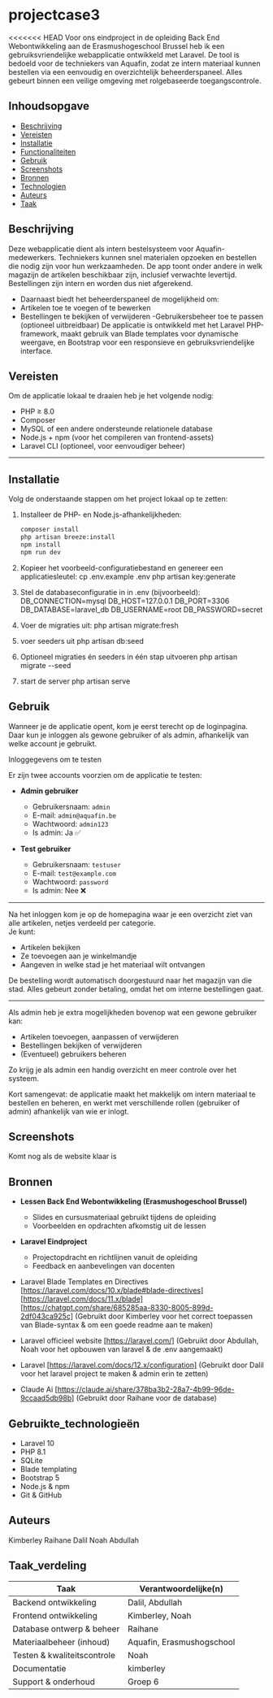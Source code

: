 # projectcase3

<<<<<<< HEAD
Voor ons eindproject in de opleiding Back End Webontwikkeling aan de Erasmushogeschool Brussel heb ik een gebruiksvriendelijke webapplicatie ontwikkeld met Laravel. De tool is bedoeld voor de techniekers van Aquafin, zodat ze intern materiaal kunnen bestellen via een eenvoudig en overzichtelijk beheerderspaneel. Alles gebeurt binnen een veilige omgeving met rolgebaseerde toegangscontrole.


## Inhoudsopgave

-   [Beschrijving](#beschrijving)
-   [Vereisten](#vereisten)
-   [Installatie](#installatie)
-   [Functionaliteiten](#functionaliteiten)
-   [Gebruik](#gebruik)
-   [Screenshots](#Screenshots)
-   [Bronnen](#bronnen)
-   [Technologien](#Gebruikte_technologieën)
-   [Auteurs](#Auteurs)
-   [Taak](#Taak_verdeling)


## Beschrijving

Deze webapplicatie dient als intern bestelsysteem voor Aquafin-medewerkers. Techniekers kunnen snel materialen opzoeken en bestellen die nodig zijn voor hun werkzaamheden. De app toont onder andere in welk magazijn de artikelen beschikbaar zijn, inclusief verwachte levertijd. Bestellingen zijn intern en worden dus niet afgerekend.
- Daarnaast biedt het beheerderspaneel de mogelijkheid om:
- Artikelen toe te voegen of te bewerken
- Bestellingen te bekijken of verwijderen
-Gebruikersbeheer toe te passen (optioneel uitbreidbaar)
De applicatie is ontwikkeld met het Laravel PHP-framework, maakt gebruik van Blade templates voor dynamische weergave, en Bootstrap voor een responsieve en gebruiksvriendelijke interface.



## Vereisten

Om de applicatie lokaal te draaien heb je het volgende nodig:
- PHP ≥ 8.0
- Composer
- MySQL of een andere ondersteunde relationele database
- Node.js + npm (voor het compileren van frontend-assets)
- Laravel CLI (optioneel, voor eenvoudiger beheer)
---


## Installatie

Volg de onderstaande stappen om het project lokaal op te zetten:

1. Installeer de PHP- en Node.js-afhankelijkheden:
   ```bash
   composer install
   php artisan breeze:install
   npm install
   npm run dev

2. Kopieer het voorbeeld-configuratiebestand en genereer een applicatiesleutel:
   cp .env.example .env
   php artisan key:generate

3. Stel de databaseconfiguratie in in .env (bijvoorbeeld):
   DB_CONNECTION=mysql
   DB_HOST=127.0.0.1
   DB_PORT=3306
   DB_DATABASE=laravel_db
   DB_USERNAME=root 
   DB_PASSWORD=secret

4. Voer de migraties uit:
   php artisan migrate:fresh

5. voer seeders uit
   php artisan db:seed

6. Optioneel migraties én seeders in één stap uitvoeren
   php artisan migrate --seed

7. start de server
   php artisan serve



## Gebruik

Wanneer je de applicatie opent, kom je eerst terecht op de loginpagina. Daar kun je inloggen als gewone gebruiker of als admin, afhankelijk van welke account je gebruikt.

Inloggegevens om te testen

Er zijn twee accounts voorzien om de applicatie te testen:

- **Admin gebruiker**
  - Gebruikersnaam: `admin`
  - E-mail: `admin@aquafin.be`
  - Wachtwoord: `admin123`
  - Is admin: Ja ✅

- **Test gebruiker**
  - Gebruikersnaam: `testuser`
  - E-mail: `test@example.com`
  - Wachtwoord: `password`
  - Is admin: Nee ❌

---


Na het inloggen kom je op de homepagina waar je een overzicht ziet van alle artikelen, netjes verdeeld per categorie.  
Je kunt:

- Artikelen bekijken
- Ze toevoegen aan je winkelmandje
- Aangeven in welke stad je het materiaal wilt ontvangen

De bestelling wordt automatisch doorgestuurd naar het magazijn van die stad. Alles gebeurt zonder betaling, omdat het om interne bestellingen gaat.

---

Als admin heb je extra mogelijkheden bovenop wat een gewone gebruiker kan:

- Artikelen toevoegen, aanpassen of verwijderen
- Bestellingen bekijken of verwijderen
- (Eventueel) gebruikers beheren

Zo krijg je als admin een handig overzicht en meer controle over het systeem.

Kort samengevat: de applicatie maakt het makkelijk om intern materiaal te bestellen en beheren, en werkt met verschillende rollen (gebruiker of admin) afhankelijk van wie er inlogt.



## Screenshots
Komt nog als de website klaar is


## Bronnen

- **Lessen Back End Webontwikkeling (Erasmushogeschool Brussel)**
  - Slides en cursusmateriaal gebruikt tijdens de opleiding
  - Voorbeelden en opdrachten afkomstig uit de lessen

- **Laravel Eindproject**
  - Projectopdracht en richtlijnen vanuit de opleiding
  - Feedback en aanbevelingen van docenten

- Laravel Blade Templates en Directives  
  [https://laravel.com/docs/10.x/blade#blade-directives]
  [https://laravel.com/docs/11.x/blade]
  [https://chatgpt.com/share/685285aa-8330-8005-899d-2df043ca925c]
  (Gebruikt door Kimberley voor het correct toepassen van Blade-syntax & om een goede readme aan te maken)

- Laravel officieel website
  [https://laravel.com/]
  (Gebruikt door Abdullah, Noah voor het opbouwen van laravel & de .env aangemaakt)

- Laravel 
  [https://laravel.com/docs/12.x/configuration]
  (Gebruikt door Dalil voor het laravel project te maken & admin erin te zetten)

- Claude Ai
  [https://claude.ai/share/378ba3b2-28a7-4b99-96de-9ccaad5db98b]
  (Gebruikt door Raihane voor de database)

## Gebruikte_technologieën

- Laravel 10
- PHP 8.1
- SQLite
- Blade templating
- Bootstrap 5
- Node.js & npm
- Git & GitHub


## Auteurs
Kimberley
Raihane
Dalil
Noah
Abdullah


## Taak_verdeling

| Taak                        | Verantwoordelijke(n)         |
|-----------------------------|------------------------------|
| Backend ontwikkeling        | Dalil, Abdullah              |
| Frontend ontwikkeling       | Kimberley, Noah              |
| Database ontwerp & beheer   | Raihane                      |
| Materiaalbeheer (inhoud)    | Aquafin, Erasmushogschool    |
| Testen & kwaliteitscontrole | Noah                         |
| Documentatie                | kimberley                    |
| Support & onderhoud         | Groep 6                      |


